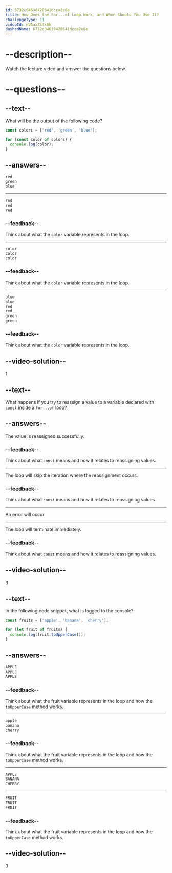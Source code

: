 ```yaml
---
id: 6732c04638420641dcca2e6e
title: How Does the For...of Loop Work, and When Should You Use It?
challengeType: 11
videoId: nVAaxZ34khk
dashedName: 6732c04638420641dcca2e6e
---
```


# --description--

Watch the lecture video and answer the questions below.

# --questions--

## --text--

What will be the output of the following code?

```js
const colors = ['red', 'green', 'blue'];

for (const color of colors) {
  console.log(color);
}
```

## --answers--

```js
red
green
blue
```

---

```js
red
red
red
```

### --feedback--

Think about what the `color` variable represents in the loop.

---

```js
color
color
color
```

### --feedback--

Think about what the `color` variable represents in the loop.

---

```js
blue
blue
red
red
green
green
```

### --feedback--

Think about what the `color` variable represents in the loop.

## --video-solution--

1

## --text--

What happens if you try to reassign a value to a variable declared with `const` inside a `for...of` loop?

## --answers--

The value is reassigned successfully.

### --feedback--

Think about what `const` means and how it relates to reassigning values.

---

The loop will skip the iteration where the reassignment occurs.

### --feedback--

Think about what `const` means and how it relates to reassigning values.

---

An error will occur.

---

The loop will terminate immediately.

### --feedback--

Think about what `const` means and how it relates to reassigning values.

## --video-solution--

3

## --text--

In the following code snippet, what is logged to the console?

```js
const fruits = ['apple', 'banana', 'cherry'];

for (let fruit of fruits) {
  console.log(fruit.toUpperCase());
}
```

## --answers--

```js
APPLE
APPLE
APPLE
```

### --feedback--

Think about what the fruit variable represents in the loop and how the `toUpperCase` method works.

---

```js
apple
banana
cherry
```

### --feedback--

Think about what the fruit variable represents in the loop and how the `toUpperCase` method works.

---

```js
APPLE
BANANA
CHERRY
```

---

```js
FRUIT
FRUIT
FRUIT
```

### --feedback--

Think about what the fruit variable represents in the loop and how the `toUpperCase` method works.

## --video-solution--

3
